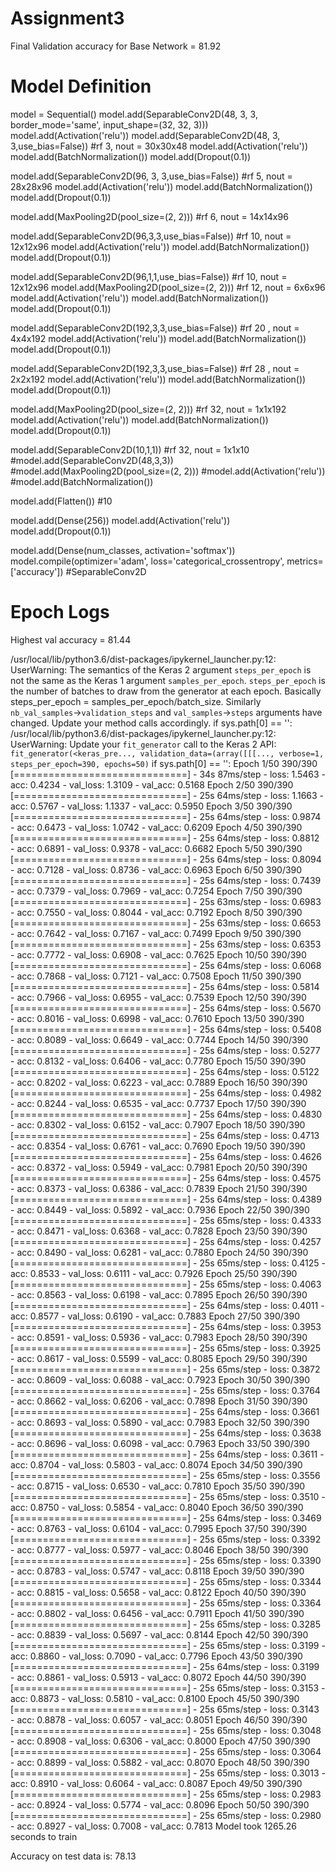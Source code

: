 # Assignment3
Final Validation accuracy for Base Network = 81.92

# Model Definition 
model = Sequential()
model.add(SeparableConv2D(48, 3, 3, border_mode='same', input_shape=(32, 32, 3)))
model.add(Activation('relu'))
model.add(SeparableConv2D(48, 3, 3,use_bias=False)) #rf 3, nout = 30x30x48
model.add(Activation('relu'))
model.add(BatchNormalization())
model.add(Dropout(0.1))

model.add(SeparableConv2D(96, 3, 3,use_bias=False)) #rf 5, nout = 28x28x96
model.add(Activation('relu'))
model.add(BatchNormalization())
model.add(Dropout(0.1))

model.add(MaxPooling2D(pool_size=(2, 2))) #rf 6, nout = 14x14x96

model.add(SeparableConv2D(96,3,3,use_bias=False))  #rf 10, nout = 12x12x96
model.add(Activation('relu'))
model.add(BatchNormalization())
model.add(Dropout(0.1))

model.add(SeparableConv2D(96,1,1,use_bias=False)) #rf 10, nout = 12x12x96
model.add(MaxPooling2D(pool_size=(2, 2))) #rf 12, nout = 6x6x96
model.add(Activation('relu'))
model.add(BatchNormalization())
model.add(Dropout(0.1))


model.add(SeparableConv2D(192,3,3,use_bias=False)) #rf 20 , nout = 4x4x192
model.add(Activation('relu'))
model.add(BatchNormalization())
model.add(Dropout(0.1))


model.add(SeparableConv2D(192,3,3,use_bias=False)) #rf 28 , nout = 2x2x192
model.add(Activation('relu'))
model.add(BatchNormalization())
model.add(Dropout(0.1))

model.add(MaxPooling2D(pool_size=(2, 2))) #rf 32, nout = 1x1x192
model.add(Activation('relu'))
model.add(BatchNormalization())
model.add(Dropout(0.1))

model.add(SeparableConv2D(10,1,1)) #rf 32, nout = 1x1x10
#model.add(SeparableConv2D(48,3,3)) 
#model.add(MaxPooling2D(pool_size=(2, 2)))
#model.add(Activation('relu'))
#model.add(BatchNormalization())

model.add(Flatten()) #10

model.add(Dense(256))
model.add(Activation('relu'))
model.add(Dropout(0.1))

model.add(Dense(num_classes, activation='softmax'))
model.compile(optimizer='adam', loss='categorical_crossentropy', metrics=['accuracy'])
#SeparableConv2D

# Epoch Logs

Highest val accuracy = 81.44

/usr/local/lib/python3.6/dist-packages/ipykernel_launcher.py:12: UserWarning: The semantics of the Keras 2 argument `steps_per_epoch` is not the same as the Keras 1 argument `samples_per_epoch`. `steps_per_epoch` is the number of batches to draw from the generator at each epoch. Basically steps_per_epoch = samples_per_epoch/batch_size. Similarly `nb_val_samples`->`validation_steps` and `val_samples`->`steps` arguments have changed. Update your method calls accordingly.
  if sys.path[0] == '':
/usr/local/lib/python3.6/dist-packages/ipykernel_launcher.py:12: UserWarning: Update your `fit_generator` call to the Keras 2 API: `fit_generator(<keras_pre..., validation_data=(array([[[..., verbose=1, steps_per_epoch=390, epochs=50)`
  if sys.path[0] == '':
Epoch 1/50
390/390 [==============================] - 34s 87ms/step - loss: 1.5463 - acc: 0.4234 - val_loss: 1.3109 - val_acc: 0.5168
Epoch 2/50
390/390 [==============================] - 25s 64ms/step - loss: 1.1663 - acc: 0.5767 - val_loss: 1.1337 - val_acc: 0.5950
Epoch 3/50
390/390 [==============================] - 25s 64ms/step - loss: 0.9874 - acc: 0.6473 - val_loss: 1.0742 - val_acc: 0.6209
Epoch 4/50
390/390 [==============================] - 25s 64ms/step - loss: 0.8812 - acc: 0.6891 - val_loss: 0.9378 - val_acc: 0.6682
Epoch 5/50
390/390 [==============================] - 25s 64ms/step - loss: 0.8094 - acc: 0.7128 - val_loss: 0.8736 - val_acc: 0.6963
Epoch 6/50
390/390 [==============================] - 25s 64ms/step - loss: 0.7439 - acc: 0.7379 - val_loss: 0.7969 - val_acc: 0.7254
Epoch 7/50
390/390 [==============================] - 25s 63ms/step - loss: 0.6983 - acc: 0.7550 - val_loss: 0.8044 - val_acc: 0.7192
Epoch 8/50
390/390 [==============================] - 25s 63ms/step - loss: 0.6653 - acc: 0.7642 - val_loss: 0.7167 - val_acc: 0.7499
Epoch 9/50
390/390 [==============================] - 25s 63ms/step - loss: 0.6353 - acc: 0.7772 - val_loss: 0.6908 - val_acc: 0.7625
Epoch 10/50
390/390 [==============================] - 25s 64ms/step - loss: 0.6068 - acc: 0.7868 - val_loss: 0.7121 - val_acc: 0.7508
Epoch 11/50
390/390 [==============================] - 25s 64ms/step - loss: 0.5814 - acc: 0.7966 - val_loss: 0.6955 - val_acc: 0.7539
Epoch 12/50
390/390 [==============================] - 25s 64ms/step - loss: 0.5670 - acc: 0.8016 - val_loss: 0.6998 - val_acc: 0.7610
Epoch 13/50
390/390 [==============================] - 25s 64ms/step - loss: 0.5408 - acc: 0.8089 - val_loss: 0.6649 - val_acc: 0.7744
Epoch 14/50
390/390 [==============================] - 25s 64ms/step - loss: 0.5277 - acc: 0.8132 - val_loss: 0.6406 - val_acc: 0.7780
Epoch 15/50
390/390 [==============================] - 25s 64ms/step - loss: 0.5122 - acc: 0.8202 - val_loss: 0.6223 - val_acc: 0.7889
Epoch 16/50
390/390 [==============================] - 25s 64ms/step - loss: 0.4982 - acc: 0.8244 - val_loss: 0.6535 - val_acc: 0.7737
Epoch 17/50
390/390 [==============================] - 25s 64ms/step - loss: 0.4830 - acc: 0.8302 - val_loss: 0.6152 - val_acc: 0.7907
Epoch 18/50
390/390 [==============================] - 25s 64ms/step - loss: 0.4713 - acc: 0.8354 - val_loss: 0.6761 - val_acc: 0.7690
Epoch 19/50
390/390 [==============================] - 25s 64ms/step - loss: 0.4626 - acc: 0.8372 - val_loss: 0.5949 - val_acc: 0.7981
Epoch 20/50
390/390 [==============================] - 25s 64ms/step - loss: 0.4575 - acc: 0.8373 - val_loss: 0.6386 - val_acc: 0.7839
Epoch 21/50
390/390 [==============================] - 25s 64ms/step - loss: 0.4389 - acc: 0.8449 - val_loss: 0.5892 - val_acc: 0.7936
Epoch 22/50
390/390 [==============================] - 25s 65ms/step - loss: 0.4333 - acc: 0.8471 - val_loss: 0.6368 - val_acc: 0.7828
Epoch 23/50
390/390 [==============================] - 25s 64ms/step - loss: 0.4257 - acc: 0.8490 - val_loss: 0.6281 - val_acc: 0.7880
Epoch 24/50
390/390 [==============================] - 25s 65ms/step - loss: 0.4125 - acc: 0.8533 - val_loss: 0.6111 - val_acc: 0.7926
Epoch 25/50
390/390 [==============================] - 25s 65ms/step - loss: 0.4063 - acc: 0.8563 - val_loss: 0.6198 - val_acc: 0.7895
Epoch 26/50
390/390 [==============================] - 25s 64ms/step - loss: 0.4011 - acc: 0.8577 - val_loss: 0.6190 - val_acc: 0.7883
Epoch 27/50
390/390 [==============================] - 25s 64ms/step - loss: 0.3953 - acc: 0.8591 - val_loss: 0.5936 - val_acc: 0.7983
Epoch 28/50
390/390 [==============================] - 25s 65ms/step - loss: 0.3925 - acc: 0.8617 - val_loss: 0.5599 - val_acc: 0.8085
Epoch 29/50
390/390 [==============================] - 25s 65ms/step - loss: 0.3872 - acc: 0.8609 - val_loss: 0.6088 - val_acc: 0.7923
Epoch 30/50
390/390 [==============================] - 25s 65ms/step - loss: 0.3764 - acc: 0.8662 - val_loss: 0.6206 - val_acc: 0.7898
Epoch 31/50
390/390 [==============================] - 25s 64ms/step - loss: 0.3661 - acc: 0.8693 - val_loss: 0.5890 - val_acc: 0.7983
Epoch 32/50
390/390 [==============================] - 25s 64ms/step - loss: 0.3638 - acc: 0.8696 - val_loss: 0.6098 - val_acc: 0.7963
Epoch 33/50
390/390 [==============================] - 25s 64ms/step - loss: 0.3611 - acc: 0.8704 - val_loss: 0.5803 - val_acc: 0.8074
Epoch 34/50
390/390 [==============================] - 25s 65ms/step - loss: 0.3556 - acc: 0.8715 - val_loss: 0.6530 - val_acc: 0.7810
Epoch 35/50
390/390 [==============================] - 25s 65ms/step - loss: 0.3510 - acc: 0.8750 - val_loss: 0.5854 - val_acc: 0.8040
Epoch 36/50
390/390 [==============================] - 25s 64ms/step - loss: 0.3469 - acc: 0.8763 - val_loss: 0.6104 - val_acc: 0.7995
Epoch 37/50
390/390 [==============================] - 25s 65ms/step - loss: 0.3392 - acc: 0.8777 - val_loss: 0.5977 - val_acc: 0.8046
Epoch 38/50
390/390 [==============================] - 25s 65ms/step - loss: 0.3390 - acc: 0.8783 - val_loss: 0.5747 - val_acc: 0.8118
Epoch 39/50
390/390 [==============================] - 25s 65ms/step - loss: 0.3344 - acc: 0.8815 - val_loss: 0.5658 - val_acc: 0.8122
Epoch 40/50
390/390 [==============================] - 25s 65ms/step - loss: 0.3364 - acc: 0.8802 - val_loss: 0.6456 - val_acc: 0.7911
Epoch 41/50
390/390 [==============================] - 25s 65ms/step - loss: 0.3285 - acc: 0.8839 - val_loss: 0.5697 - val_acc: 0.8144
Epoch 42/50
390/390 [==============================] - 25s 65ms/step - loss: 0.3199 - acc: 0.8860 - val_loss: 0.7090 - val_acc: 0.7796
Epoch 43/50
390/390 [==============================] - 25s 64ms/step - loss: 0.3199 - acc: 0.8861 - val_loss: 0.5913 - val_acc: 0.8072
Epoch 44/50
390/390 [==============================] - 25s 65ms/step - loss: 0.3153 - acc: 0.8873 - val_loss: 0.5810 - val_acc: 0.8100
Epoch 45/50
390/390 [==============================] - 25s 65ms/step - loss: 0.3143 - acc: 0.8878 - val_loss: 0.6057 - val_acc: 0.8051
Epoch 46/50
390/390 [==============================] - 25s 65ms/step - loss: 0.3048 - acc: 0.8908 - val_loss: 0.6306 - val_acc: 0.8000
Epoch 47/50
390/390 [==============================] - 25s 65ms/step - loss: 0.3064 - acc: 0.8899 - val_loss: 0.5882 - val_acc: 0.8070
Epoch 48/50
390/390 [==============================] - 25s 65ms/step - loss: 0.3013 - acc: 0.8910 - val_loss: 0.6064 - val_acc: 0.8087
Epoch 49/50
390/390 [==============================] - 25s 65ms/step - loss: 0.2983 - acc: 0.8924 - val_loss: 0.5774 - val_acc: 0.8096
Epoch 50/50
390/390 [==============================] - 25s 65ms/step - loss: 0.2980 - acc: 0.8927 - val_loss: 0.7008 - val_acc: 0.7813
Model took 1265.26 seconds to train

Accuracy on test data is: 78.13


